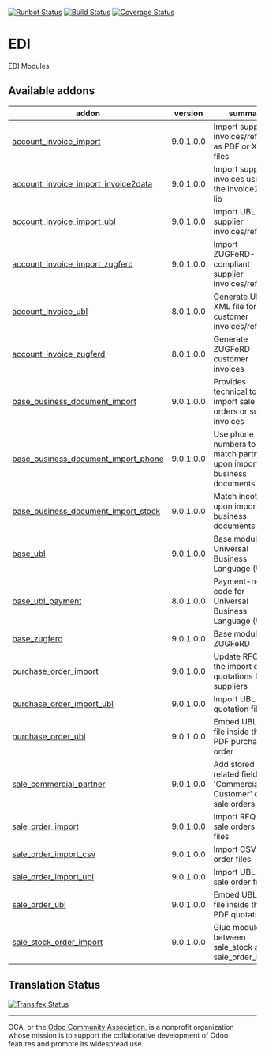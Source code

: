 [![Runbot Status](https://runbot.odoo-community.org/runbot/badge/flat/226/9.0.svg)](https://runbot.odoo-community.org/runbot/repo/github-com-oca-edi-226)
[![Build Status](https://travis-ci.org/OCA/edi.svg?branch=9.0)](https://travis-ci.org/OCA/edi)
[![Coverage Status](https://coveralls.io/repos/OCA/edi/badge.svg?branch=9.0&service=github)](https://coveralls.io/github/OCA/edi?branch=9.0)

# EDI

EDI Modules

[//]: # (addons)

Available addons
---------------
addon | version | summary
--- | --- | ---
[account_invoice_import](account_invoice_import/) | 9.0.1.0.0 | Import supplier invoices/refunds as PDF or XML files
[account_invoice_import_invoice2data](account_invoice_import_invoice2data/) | 9.0.1.0.0 | Import supplier invoices using the invoice2data lib
[account_invoice_import_ubl](account_invoice_import_ubl/) | 9.0.1.0.0 | Import UBL XML supplier invoices/refunds
[account_invoice_import_zugferd](account_invoice_import_zugferd/) | 9.0.1.0.0 | Import ZUGFeRD-compliant supplier invoices/refunds
[account_invoice_ubl](account_invoice_ubl/) | 8.0.1.0.0 | Generate UBL XML file for customer invoices/refunds
[account_invoice_zugferd](account_invoice_zugferd/) | 8.0.1.0.0 | Generate ZUGFeRD customer invoices
[base_business_document_import](base_business_document_import/) | 9.0.1.0.0 | Provides technical tools to import sale orders or supplier invoices
[base_business_document_import_phone](base_business_document_import_phone/) | 9.0.1.0.0 | Use phone numbers to match partners upon import of business documents
[base_business_document_import_stock](base_business_document_import_stock/) | 9.0.1.0.0 | Match incoterms upon import of business documents
[base_ubl](base_ubl/) | 9.0.1.0.0 | Base module for Universal Business Language (UBL)
[base_ubl_payment](base_ubl_payment/) | 8.0.1.0.0 | Payment-related code for Universal Business Language (UBL)
[base_zugferd](base_zugferd/) | 9.0.1.0.0 | Base module for ZUGFeRD
[purchase_order_import](purchase_order_import/) | 9.0.1.0.0 | Update RFQ via the import of quotations from suppliers
[purchase_order_import_ubl](purchase_order_import_ubl/) | 9.0.1.0.0 | Import UBL XML quotation files
[purchase_order_ubl](purchase_order_ubl/) | 9.0.1.0.0 | Embed UBL XML file inside the PDF purchase order
[sale_commercial_partner](sale_commercial_partner/) | 9.0.1.0.0 | Add stored related field 'Commercial Customer' on sale orders
[sale_order_import](sale_order_import/) | 9.0.1.0.0 | Import RFQ or sale orders from files
[sale_order_import_csv](sale_order_import_csv/) | 9.0.1.0.0 | Import CSV sale order files
[sale_order_import_ubl](sale_order_import_ubl/) | 9.0.1.0.0 | Import UBL XML sale order files
[sale_order_ubl](sale_order_ubl/) | 9.0.1.0.0 | Embed UBL XML file inside the PDF quotation
[sale_stock_order_import](sale_stock_order_import/) | 9.0.1.0.0 | Glue module between sale_stock and sale_order_import

[//]: # (end addons)

Translation Status
------------------
[![Transifex Status](https://www.transifex.com/projects/p/OCA-edi-9-0/chart/image_png)](https://www.transifex.com/projects/p/OCA-edi-9-0)

----

OCA, or the [Odoo Community Association](http://odoo-community.org/), is a nonprofit organization whose
mission is to support the collaborative development of Odoo features and
promote its widespread use.
